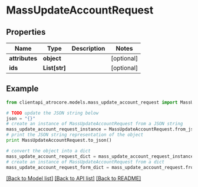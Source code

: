 # MassUpdateAccountRequest


## Properties
Name | Type | Description | Notes
------------ | ------------- | ------------- | -------------
**attributes** | **object** |  | [optional] 
**ids** | **List[str]** |  | [optional] 

## Example

```python
from clientapi_atrocore.models.mass_update_account_request import MassUpdateAccountRequest

# TODO update the JSON string below
json = "{}"
# create an instance of MassUpdateAccountRequest from a JSON string
mass_update_account_request_instance = MassUpdateAccountRequest.from_json(json)
# print the JSON string representation of the object
print MassUpdateAccountRequest.to_json()

# convert the object into a dict
mass_update_account_request_dict = mass_update_account_request_instance.to_dict()
# create an instance of MassUpdateAccountRequest from a dict
mass_update_account_request_form_dict = mass_update_account_request.from_dict(mass_update_account_request_dict)
```
[[Back to Model list]](../README.md#documentation-for-models) [[Back to API list]](../README.md#documentation-for-api-endpoints) [[Back to README]](../README.md)



